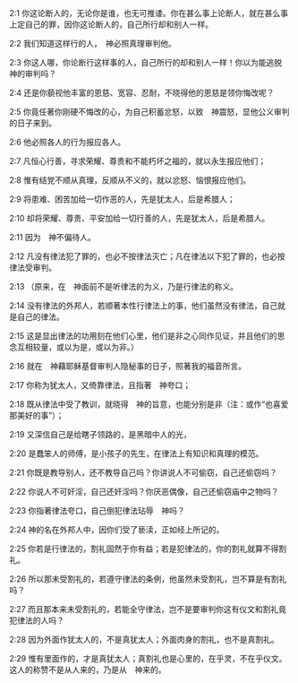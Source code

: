 <a id="1"></a>2:1  你这论断人的，无论你是谁，也无可推诿。你在甚么事上论断人，就在甚么事上定自己的罪，因你这论断人的，自己所行却和别人一样。  

<a id="2"></a>2:2  我们知道这样行的人，　神必照真理审判他。  

<a id="3"></a>2:3  你这人哪，你论断行这样事的人，自己所行的却和别人一样！你以为能逃脱　神的审判吗？  

<a id="4"></a>2:4  还是你藐视他丰富的恩慈、宽容、忍耐，不晓得他的恩慈是领你悔改呢？  

<a id="5"></a>2:5  你竟任著你刚硬不悔改的心，为自己积蓄忿怒，以致　神震怒，显他公义审判的日子来到。  

<a id="6"></a>2:6  他必照各人的行为报应各人。  

<a id="7"></a>2:7  凡恒心行善，寻求荣耀、尊贵和不能朽坏之福的，就以永生报应他们；  

<a id="8"></a>2:8  惟有结党不顺从真理，反顺从不义的，就以忿怒、恼恨报应他们。  

<a id="9"></a>2:9  将患难、困苦加给一切作恶的人，先是犹太人，后是希腊人；  

<a id="10"></a>2:10  却将荣耀、尊贵、平安加给一切行善的人，先是犹太人，后是希腊人。  

<a id="11"></a>2:11  因为　神不偏待人。  

<a id="12"></a>2:12  凡没有律法犯了罪的，也必不按律法灭亡；凡在律法以下犯了罪的，也必按律法受审判。  

<a id="13"></a>2:13  （原来，在　神面前不是听律法的为义，乃是行律法的称义。  

<a id="14"></a>2:14  没有律法的外邦人，若顺著本性行律法上的事，他们虽然没有律法，自己就是自己的律法。  

<a id="15"></a>2:15  这是显出律法的功用刻在他们心里，他们是非之心同作见证，并且他们的思念互相较量，或以为是，或以为非。）  

<a id="16"></a>2:16  就在　神藉耶稣基督审判人隐秘事的日子，照著我的福音所言。  

<a id="17"></a>2:17  你称为犹太人，又倚靠律法，且指著　神夸口；  

<a id="18"></a>2:18  既从律法中受了教训，就晓得　神的旨意，也能分别是非（注：或作“也喜爱那美好的事”）；  

<a id="19"></a>2:19  又深信自己是给瞎子领路的，是黑暗中人的光，  

<a id="20"></a>2:20  是蠢笨人的师傅，是小孩子的先生，在律法上有知识和真理的模范。  

<a id="21"></a>2:21  你既是教导别人，还不教导自己吗？你讲说人不可偷窃，自己还偷窃吗？  

<a id="22"></a>2:22  你说人不可奸淫，自己还奸淫吗？你厌恶偶像，自己还偷窃庙中之物吗？  

<a id="23"></a>2:23  你指著律法夸口，自己倒犯律法玷辱　神吗？  

<a id="24"></a>2:24  神的名在外邦人中，因你们受了亵渎，正如经上所记的。  

<a id="25"></a>2:25  你若是行律法的，割礼固然于你有益；若是犯律法的，你的割礼就算不得割礼。  

<a id="26"></a>2:26  所以那未受割礼的，若遵守律法的条例，他虽然未受割礼，岂不算是有割礼吗？  

<a id="27"></a>2:27  而且那本来未受割礼的，若能全守律法，岂不是要审判你这有仪文和割礼竟犯律法的人吗？  

<a id="28"></a>2:28  因为外面作犹太人的，不是真犹太人；外面肉身的割礼，也不是真割礼。  

<a id="29"></a>2:29  惟有里面作的，才是真犹太人；真割礼也是心里的，在乎灵，不在乎仪文。这人的称赞不是从人来的，乃是从　神来的。  

